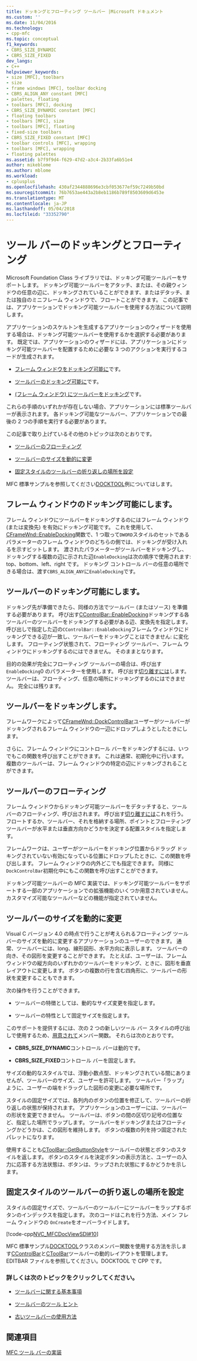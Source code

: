 ```yaml
---
title: ドッキングとフローティング ツールバー |Microsoft ドキュメント
ms.custom: ''
ms.date: 11/04/2016
ms.technology:
- cpp-mfc
ms.topic: conceptual
f1_keywords:
- CBRS_SIZE_DYNAMIC
- CBRS_SIZE_FIXED
dev_langs:
- C++
helpviewer_keywords:
- size [MFC], toolbars
- size
- frame windows [MFC], toolbar docking
- CBRS_ALIGN_ANY constant [MFC]
- palettes, floating
- toolbars [MFC], docking
- CBRS_SIZE_DYNAMIC constant [MFC]
- floating toolbars
- toolbars [MFC], size
- toolbars [MFC], floating
- fixed-size toolbars
- CBRS_SIZE_FIXED constant [MFC]
- toolbar controls [MFC], wrapping
- toolbars [MFC], wrapping
- floating palettes
ms.assetid: b7f9f9d4-f629-47d2-a3c4-2b33fa6b51e4
author: mikeblome
ms.author: mblome
ms.workload:
- cplusplus
ms.openlocfilehash: 430af2344888696e3cbf053677ef59c7249b50bd
ms.sourcegitcommit: 76b7653ae443a2b8eb1186b789f8503609d6453e
ms.translationtype: MT
ms.contentlocale: ja-JP
ms.lasthandoff: 05/04/2018
ms.locfileid: "33352790"
---
```

# <a name="docking-and-floating-toolbars"></a>ツール バーのドッキングとフローティング
Microsoft Foundation Class ライブラリでは、ドッキング可能ツールバーをサポートします。 ドッキング可能ツールバーをアタッチ、または、その親ウィンドウの任意の辺に、ドッキングされていることができます、またはデタッチ、または独自のミニフレーム ウィンドウで、フロートことができます。 この記事では、アプリケーションでドッキング可能ツールバーを使用する方法について説明します。  
  
 アプリケーションのスケルトンを生成するアプリケーションのウィザードを使用する場合は、ドッキング可能ツールバーを使用するかを選択する必要があります。 既定では、アプリケーションのウィザードには、アプリケーションにドッキング可能ツールバーを配置するために必要な 3 つのアクションを実行するコードが生成されます。  
  
-   [フレーム ウィンドウをドッキング可能に](#_core_enabling_docking_in_a_frame_window)です。  
  
-   [ツールバーのドッキング可能に](#_core_enabling_docking_for_a_toolbar)です。  
  
-   [(フレーム ウィンドウ) にツールバーをドッキング](#_core_docking_the_toolbar)です。  
  
 これらの手順のいずれかが存在しない場合、アプリケーションには標準ツールバーが表示されます。 各ドッキング可能なツールバー、アプリケーションでの最後の 2 つの手順を実行する必要があります。  
  
 この記事で取り上げているその他のトピックは次のとおりです。  
  
-   [ツールバーのフローティング](#_core_floating_the_toolbar)  
  
-   [ツールバーのサイズを動的に変更](#_core_dynamically_resizing_the_toolbar)  
  
-   [固定スタイルのツールバーの折り返しの場所を設定](#_core_setting_wrap_positions_for_a_fixed_style_toolbar)  
  
 MFC 標準サンプルを参照してください[DOCKTOOL](../visual-cpp-samples.md)例についてはします。  
  
##  <a name="_core_enabling_docking_in_a_frame_window"></a> フレーム ウィンドウのドッキング可能にします。  
 フレーム ウィンドウにツールバーをドッキングするのにはフレーム ウィンドウ (または変換先) を有効にドッキング可能です。 これを使用して、 [CFrameWnd::EnableDocking](../mfc/reference/cframewnd-class.md#enabledocking)関数で、1 つ取って`DWORD`スタイルのセットであるパラメーターのフレーム ウィンドウのどちらの側では、ドッキングが受け入れるを示すビットします。 渡されたパラメーターがツールバーをドッキングし、ドッキングする複数の辺に示された辺`EnableDocking`は次の順序で使用されます: top、bottom、left、right です。 ドッキング コントロール バーの任意の場所できる場合は、渡す`CBRS_ALIGN_ANY`に`EnableDocking`です。  
  
##  <a name="_core_enabling_docking_for_a_toolbar"></a> ツールバーのドッキング可能にします。  
 ドッキング先が準備できたら、同様の方法でツールバー (またはソース) を準備する必要があります。 呼び出す[CControlBar::EnableDocking](../mfc/reference/ccontrolbar-class.md#enabledocking)ドッキングする各ツールバーのツールバーをドッキングする必要がある辺、変換先を指定します。 呼び出しで指定した辺の`CControlBar::EnableDocking`フレーム ウィンドウにドッキングできる辺が一致し、ツールバーをドッキングことはできません: に変化します。 フローティング状態されて、フローティング ツールバー、フレーム ウィンドウにドッキングするのにはできません。 そのままとなります。  
  
 目的の効果が完全にフローティング ツールバーの場合は、呼び出す`EnableDocking`0 のパラメーターを使用します。 呼び出す[切り離すには](../mfc/reference/cframewnd-class.md#floatcontrolbar)します。 ツールバーは、フローティング、任意の場所にドッキングするのにはできません。 完全には残ります。  
  
##  <a name="_core_docking_the_toolbar"></a> ツールバーをドッキングします。  
 フレームワークによって[CFrameWnd::DockControlBar](../mfc/reference/cframewnd-class.md#dockcontrolbar)ユーザーがツールバーがドッキングされるフレーム ウィンドウの一辺にドロップしようとしたときにします。  
  
 さらに、フレーム ウィンドウにコントロール バーをドッキングするには、いつでもこの関数を呼び出すことができます。 これは通常、初期化中に行います。 複数のツールバーは、フレーム ウィンドウの特定の辺にドッキングされることができます。  
  
##  <a name="_core_floating_the_toolbar"></a> ツールバーのフローティング  
 フレーム ウィンドウからドッキング可能ツールバーをデタッチすると、ツールバーのフローティング、呼び出されます。 呼び出す[切り離すには](../mfc/reference/cframewnd-class.md#floatcontrolbar)これを行う。 フロートするか、ツールバー、それを格納する場所、ポイントとフローティング ツールバーが水平または垂直方向かどうかを決定する配置スタイルを指定します。  
  
 フレームワークは、ユーザーがツールバーをドッキング位置からドラッグ ドッキングされていない有効になっている位置にドロップしたときに、この関数を呼び出します。 フレーム ウィンドウの内外どこでも指定できます。 同様に`DockControlBar`初期化中にもこの関数を呼び出すことができます。  
  
 ドッキング可能ツールバーの MFC 実装では、ドッキング可能ツールバーをサポートする一部のアプリケーションでの拡張機能のいくつか用意されていません。 カスタマイズ可能なツールバーなどの機能が指定されていません。  
  
##  <a name="_core_dynamically_resizing_the_toolbar"></a> ツールバーのサイズを動的に変更  
 Visual C バージョン 4.0 の時点で行うことが考えられるフローティング ツールバーのサイズを動的に変更するアプリケーションのユーザーのできます。 通常、ツールバーには、long、線形図形、水平方向に表示します。 ツールバーの向き、その図形を変更することができます。 たとえば、ユーザーは、フレーム ウィンドウの縦方向のいずれかのツールバーをドッキング、ときに、図形を垂直レイアウトに変更します。 ボタンの複数の行を含む四角形に、ツールバーの形状を変更することもできます。  
  
 次の操作を行うことができます。  
  
-   ツールバーの特徴としては、動的なサイズ変更を指定します。  
  
-   ツールバーの特性として固定サイズを指定します。  
  
 このサポートを提供するには、次の 2 つの新しいツール バー スタイルの呼び出しで使用するため、[用意されて](../mfc/reference/ctoolbar-class.md#create)メンバー関数。 それらは次のとおりです。  
  
-   **CBRS_SIZE_DYNAMIC**コントロール バーは動的です。  
  
-   **CBRS_SIZE_FIXED**コントロール バーを固定します。  
  
 サイズの動的なスタイルでは、浮動小数点型、ドッキングされている間にありませんが、ツールバーのサイズ、ユーザーを許可します。 ツールバー「ラップ」ように、ユーザーの端をドラッグした図形の変更に必要な場所です。  
  
 スタイルの固定サイズでは、各列内のボタンの位置を修正して、ツールバーの折り返しの状態が保持されます。 アプリケーションのユーザーには、ツールバーの形状を変更できません。 ツールバーは、ボタンの間の区切り記号の位置など、指定した場所でラップします。 ツールバーをドッキングまたはフローティングかどうかは、この図形を維持します。 ボタンの複数の列を持つ固定されたパレットになります。  
  
 使用することも[CToolBar::GetButtonStyle](../mfc/reference/ctoolbar-class.md#getbuttonstyle)をツールバーの状態とボタンのスタイルを返します。 ボタンのスタイルを決定ボタンの表示方法と、ユーザーの入力に応答する方法状態は、ボタンは、ラップされた状態にするかどうかを示します。  
  
##  <a name="_core_setting_wrap_positions_for_a_fixed_style_toolbar"></a> 固定スタイルのツールバーの折り返しの場所を設定  
 スタイルの固定サイズで、ツールバーのツールバーにツールバーをラップするボタンのインデックスを指定します。 次のコードはこれを行う方法、メイン フレーム ウィンドウの `OnCreate`をオーバーライドします。  
  
 [!code-cpp[NVC_MFCDocViewSDI#10](../mfc/codesnippet/cpp/docking-and-floating-toolbars_1.cpp)]  
  
 MFC 標準サンプル[DOCKTOOL](../visual-cpp-samples.md)クラスのメンバー関数を使用する方法を示します[CControlBar](../mfc/reference/ccontrolbar-class.md)と[CToolBar](../mfc/reference/ctoolbar-class.md)ツールバーの動的レイアウトを管理します。 EDITBAR ファイルを参照してください。DOCKTOOL で CPP です。  
  
### <a name="what-do-you-want-to-know-more-about"></a>詳しくは次のトピックをクリックしてください。  
  
-   [ツールバーに関する基本事項](../mfc/toolbar-fundamentals.md)  
  
-   [ツールバーのツール ヒント](../mfc/toolbar-tool-tips.md)  
  
-   [古いツールバーの使用方法](../mfc/using-your-old-toolbars.md)  
  
## <a name="see-also"></a>関連項目  
 [MFC ツール バーの実装](../mfc/mfc-toolbar-implementation.md)

